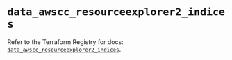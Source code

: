 # `data_awscc_resourceexplorer2_indices`

Refer to the Terraform Registry for docs: [`data_awscc_resourceexplorer2_indices`](https://registry.terraform.io/providers/hashicorp/awscc/0.70.0/docs/data-sources/resourceexplorer2_indices).
